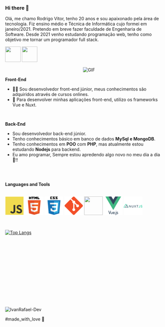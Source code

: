 ### Hi there 👋
Olá, me chamo Rodrigo Vitor, tenho 20 anos e sou apaixonado pela área de tecnologia. Fiz ensino médio e Técnica de Informática cujo formei em janeiro/2021. Pretendo em breve fazer faculdade de Engenharia de Software.
Desde 2021 venho estudando programação web, tenho como objetivo me tornar um programador full stack.


[<img src="https://camo.githubusercontent.com/9ef624866a1fb42e96fbc8dbb209283e42b1717511f3646f152677095038e5ba/68747470733a2f2f63646e2e69636f6e73636f75742e636f6d2f69636f6e2f667265652f706e672d3235362f6769746875622d3130382d3433383030382e706e67" width="50" height="50">](https://github.com/RodrigoVitor)
[<img src="https://camo.githubusercontent.com/7896e305249b958e8aa7638ca2e0bcff692290215240eabf8db02a570d2e0835/68747470733a2f2f692e6962622e636f2f4b7832475372542f6c696e6b6564696e2e706e67" width="50" height="50">](https://www.linkedin.com/in/rodrigo-vitor-4b59b7203/)


<!-- https://raw.githubusercontent.com/trepichio/trepichio/master/assets/code.gif -->
<!-- https://media.giphy.com/media/LmNwrBhejkK9EFP504/giphy.gif -->

<img align="right" alt="GIF" src="https://raw.githubusercontent.com/trepichio/trepichio/master/assets/code.gif" width=50% />

<br />

**Front-End**

- 👨‍🎓 Sou desenvolvedor front-end júnior, meus conhecimentos são adquiridos através de cursos onlines.
- 📖 Para desenvolver minhas aplicações front-end, utilizo os frameworks Vue e Nuxt.


</br>

**Back-End**

-  Sou desenvolvedor back-end júnior.
-  Tenho conhecimentos básico em banco de dados **MySql e MongoDB**.
-  Tenho conhecimentos em **POO** com **PHP**, mas atualmente estou estudando **Nodejs** para backend.
-  Eu amo programar, Sempre estou apredendo algo novo no meu dia a dia 🚀!!

<br />



<br />

**Languages ​​and Tools**
<br />
<br />

[<img src="https://raw.githubusercontent.com/devicons/devicon/master/icons/javascript/javascript-original.svg" width="60" height="60">](https://www.javascript.com/)
[<img src="https://raw.githubusercontent.com/devicons/devicon/master/icons/html5/html5-original-wordmark.svg" width="60" height="60">](https://www.w3schools.com/html/default.asp)
[<img src="https://raw.githubusercontent.com/devicons/devicon/master/icons/css3/css3-original-wordmark.svg" width="60" height="60">](https://www.w3schools.com/css/default.asp)
[<img src="https://raw.githubusercontent.com/devicons/devicon/master/icons/git/git-original.svg" width="60" height="60">](https://git-scm.com/)
[<img src="https://raw.githubusercontent.com/trepichio/trepichio/master/assets/icons/mysql-original-wordmark.svg" width="60" height="60">](https://www.mysqltutorial.org/)
[<img src="https://raw.githubusercontent.com/devicons/devicon/master/icons/vuejs/vuejs-original-wordmark.svg" width="60" height="60">](https://vuex.vuejs.org//)
[<img src="https://raw.githubusercontent.com/devicons/devicon/master/icons/nuxtjs/nuxtjs-original-wordmark.svg" width="60" height="60">](https://nuxtjs.org///)

<br />

[![Top Langs](https://github-readme-stats.vercel.app/api/top-langs/?username=RodrigoVitor&show_icons=true&layout=compact&card_width=443)](https://github.com/anuraghazra/github-readme-stats)
<br />
<br />
<!-- ![Anurag's GitHub stats](https://github-readme-stats.vercel.app/api?username=RodrigoVitor&show_icons=true&theme=shades-of-purple&bg_color=white&title_color=3E6473&text_color=A98DD5) -->
</br>

<br />
<br />
<br />
<br />
<br />
<br />
<br />
<br />
<br />
<br />
<p align="left">
  <img src="https://komarev.com/ghpvc/?username=RodrigoVitor" alt="IvanRafael-Dev" />
</p>
<p>
  #made_with_love 🖤
